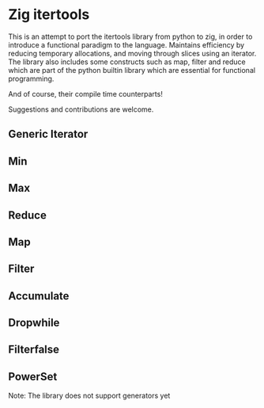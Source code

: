 # Zig itertools

This is an attempt to port the itertools library from python to zig, in order to introduce a functional
paradigm to the language. Maintains efficiency by reducing temporary allocations, and moving through 
slices using an iterator. The library also includes some constructs such as map, filter and reduce which 
are part of the python builtin library which are essential for functional programming.

And of course, their compile time counterparts!

Suggestions and contributions are welcome.

## Generic Iterator

## Min

## Max

## Reduce

## Map

## Filter

## Accumulate

## Dropwhile

## Filterfalse

## PowerSet


Note: The library does not support generators yet
